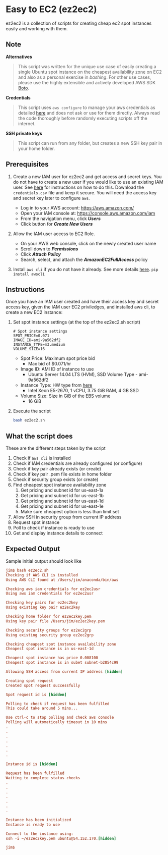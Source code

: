 # Easy to EC2 (ez2ec2)

ez2ec2 is a collection of scripts for creating cheap ec2 spot instances easily and working with them.

## Note
**Alternatives**
> This script was written for the unique use case of easily creating a single Ubuntu spot instance on the cheapest availability zone on EC2 and also as a personal exercise in *bashing*. For other use cases, please use the highly extensible and actively developed AWS SDK [Boto](http://aws.amazon.com/sdk-for-python/).

**Credentials**
> This script uses `aws configure` to manage your aws credentials as detailed [here](http://docs.aws.amazon.com/cli/latest/userguide/cli-chap-getting-started.html) and does not ask or use for them directly. Always read the code thoroughly before randomly executing scripts off the internet.

**SSH private keys**
> This script can run from any folder, but creates a new SSH key pair in your home folder.


## Prerequisites

1. Create a new IAM user for ez2ec2 and get access and secret keys. You do not have to create a new user if you would like to use an existing IAM user. See [here](http://docs.aws.amazon.com/cli/latest/userguide/cli-chap-getting-set-up.html) for instructions on how to do this. Download the `credentials.csv` file and keep it secure. You will need the access key and secret key later to configure `aws`.
    - Log in to your AWS account: https://aws.amazon.com/
    - Open your IAM console at: https://console.aws.amazon.com/iam
    - From the navigation menu, click ***Users***
    - Click button for ***Create New Users***

2. Allow the IAM user access to EC2 Role.
    - On your AWS web console, click on the newly created user name
    - Scroll down to ***Permissions***
    -  Click ***Attach Policy***
    - Search, select, and attach the ***AmazonEC2FullAccess*** policy

2. Install `aws cli` if you do not have it already. See more details [here](http://docs.aws.amazon.com/cli/latest/userguide/installing.html).
    `pip install awscli`


## Instructions

Once you have an IAM user created and have their access key and secret access key, given the IAM user EC2 priviledges, and installed aws cli, to create a new EC2 instance:

 1. Set spot instance settings (at the top of the ez2ec2.sh script)
    ```
    # Spot instance settings
    SPOT_PRICE=0.071
    IMAGE_ID=ami-9a562df2
    INSTANCE_TYPE=m3.medium
    VOLUME_SIZE=16
    ```
    - Spot Price: Maximum spot price bid
        - Max bid of $0.071/hr
    - Image ID: AMI ID of instance to use
        - Ubuntu Server 14.04 LTS (HVM), SSD Volume Type - ami-9a562df2
    - Instance Type: HW type from [here](http://aws.amazon.com/ec2/instance-types/)
        - Intel Xeon E5-2670, 1 vCPU, 3.75 GiB RAM, 4 GB SSD
    - Volume Size: Size in GiB of the EBS volume
        - 16 GiB

 2. Execute the script
    ```bash
    bash ez2ec2.sh
    ```


## What the script does

These are the different steps taken by the script

 1. Check if `aws cli` is installed
 2. Check if IAM credentials are already configured (or configure)
 3. Check if key pair already exists (or create)
 4. Check if key pair .pem file exists in home folder
 5. Check if security group exists (or create)
 6. Find cheapest spot instance availability zone
     1. Get pricing and subnet id for us-east-1a
     2. Get pricing and subnet id for us-east-1b
     3. Get pricing and subnet id for us-east-1d
     4. Get pricing and subnet id for us-east-1e
     5. Make sure cheapest option is less than limit set
 7. Allow SSH in security group from current IP address
 8. Request spot instance
 9. Poll to check if instance is ready to use
 10. Get and display instance details to connect


## Expected Output

Sample initial output should look like

```ini
jim$ bash ez2ec2.sh
Checking if AWS CLI is installed
Using AWS CLI found at /Users/jim/anaconda/bin/aws

Checking aws iam credentials for ez2ec2usr
Using aws iam credentials for ez2ec2usr

Checking key pairs for ez2ec2key
Using existing key pair ez2ec2key

Checking home folder for ez2ec2key.pem
Using key pair file /Users/jim/ez2ec2key.pem

Checking security groups for ez2ec2grp
Using existing security group ez2ec2grp

Checking cheapest spot instance availability zone
Cheapest spot instance is in us-east-1d

Cheapest spot instance has price 0.008100
Cheapest spot instance is in subet subnet-b2854c99

Allowing SSH access from current IP address [hidden]

Creating spot request
Created spot request successfully

Spot request id is [hidden]

Polling to check if request has been fulfilled
This could take around 5 mins...

Use ctrl-c to stop polling and check aws console
Polling will automatically timeout in 10 mins
.
.
.
.
.
.
.

Instance id is [hidden]

Request has been fulfilled
Waiting to complete status checks
.
.
.
.
.
.
.

Instance has been initialized
Instance is ready to use

Connect to the instance using:
ssh -i ~/ez2ec2key.pem ubuntu@54.152.170.[hidden]

jim$
```
